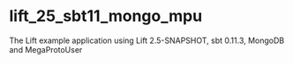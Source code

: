 lift_25_sbt11_mongo_mpu
=======================

The Lift example application using Lift 2.5-SNAPSHOT, sbt 0.11.3, MongoDB and MegaProtoUser